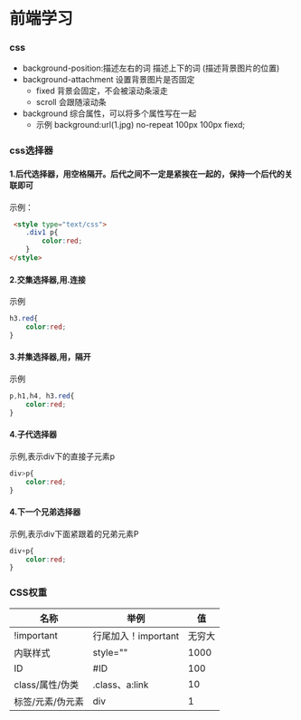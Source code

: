 # 前端学习

### css
+ background-position:描述左右的词 描述上下的词 (描述背景图片的位置)
+ background-attachment 设置背景图片是否固定
    + fixed 背景会固定，不会被滚动条滚走
    + scroll 会跟随滚动条
+ background 综合属性，可以将多个属性写在一起
    + 示例 background:url(1.jpg) no-repeat 100px 100px fiexd;


### css选择器
#### 1.后代选择器，用空格隔开。后代之间不一定是紧挨在一起的，保持一个后代的关联即可
 示例：
```html
 <style type="text/css">
	.div1 p{
		color:red;
	}
</style>
```
#### 2.交集选择器,用.连接
示例
```css
h3.red{
    color:red;
}
```

#### 3.并集选择器,用，隔开
示例
```css
p,h1,h4, h3.red{
    color:red;
}
```

#### 4.子代选择器
示例,表示div下的直接子元素p
```css
div>p{
    color:red;
}
```

#### 4.下一个兄弟选择器
示例,表示div下面紧跟着的兄弟元素P
```css
div+p{
    color:red;
}
```


### CSS权重
|名称|举例|值|
|---|---|---|
|!important|行尾加入！important|无穷大|
|内联样式|style=""|1000|
|ID|#ID|100|
|class/属性/伪类|.class、a:link|10|
|标签/元素/伪元素|div|1|

